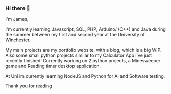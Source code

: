 ### Hi there 👋

I'm James,

I'm currently learning Javascript, SQL, PHP, Arduino/ (C++) and Java during the summer between my first and second year at the University of Winchester.

My main projects are my portfolio website, with a blog, which is a big WIP. Also some small python projects similar to my Calculator App i've just recently finished!
Currently working on 2 python projects, a Minesweeper game and Reading timer desktop application.

At Uni im currently learning NodeJS and Python for AI and Software testing.

Thank you for reading

<!--
**JumesP/JumesP** is a ✨ _special_ ✨ repository because its `README.md` (this file) appears on your GitHub profile.

Here are some ideas to get you started:

- 🔭 I’m currently working on ...
- 🌱 I’m currently learning ...
- 👯 I’m looking to collaborate on ...
- 🤔 I’m looking for help with ...
- 💬 Ask me about ...
- 📫 How to reach me: ...
- 😄 Pronouns: ...
- ⚡ Fun fact: ...
-->
